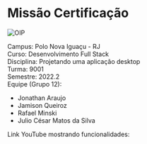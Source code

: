 # Missão Certificação  

![OIP](https://user-images.githubusercontent.com/106936652/189002324-b9734150-b936-4095-a01f-a20b4a6f65c7.jpg)

Campus: Polo Nova Iguaçu - RJ  
Curso: Desenvolvimento Full Stack  
Disciplina: Projetando uma aplicação desktop  
Turma: 9001  
Semestre: 2022.2  
Equipe (Grupo 12): 
* Jonathan Araujo 
* Jamison Queiroz 
* Rafael Minski
* Julio César Matos da Silva

Link YouTube mostrando funcionalidades:  
